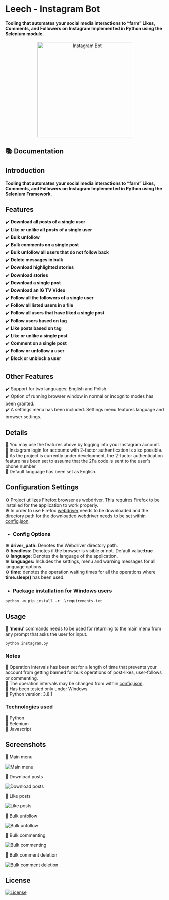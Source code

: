 <h1 align="left">Leech - Instagram Bot</h1>
<h4 align="left">Tooling that automates your social media interactions to “farm” Likes, Comments, and Followers on Instagram Implemented in Python using the Selenium module.</h4>

<p align="center">
  <a href="https://github.com/mariuszmalek/leech">
    <img src="https://raw.githubusercontent.com/mariuszmalek/leech/main/img/logo.png" alt="Instagram Bot" width="300">
  </a>
</p>

## :books: Documentation

## Introduction
**Tooling that automates your social media interactions to “farm” Likes, Comments, and Followers on Instagram Implemented in Python using the Selenium Framework.**

## Features
  :heavy_check_mark: **Download all posts of a single user**  
  :heavy_check_mark: **Like or unlike all posts of a single user**  
  :heavy_check_mark: **Bulk unfollow**  
  :heavy_check_mark: **Bulk comments on a single post**  
  :heavy_check_mark: **Bulk unfollow all users that do not follow back**  
  :heavy_check_mark: **Delete messages in bulk**  
  :heavy_check_mark: **Download highlighted stories**  
  :heavy_check_mark: **Download stories**  
  :heavy_check_mark: **Download a single post**  
  :heavy_check_mark: **Download an IG TV Video**  
  :heavy_check_mark: **Follow all the followers of a single user**  
  :heavy_check_mark: **Follow all listed users in a file**  
  :heavy_check_mark: **Follow all users that have liked a single post**  
  :heavy_check_mark: **Follow users based on tag**  
  :heavy_check_mark: **Like posts based on tag**  
  :heavy_check_mark: **Like or unlike a single post**  
  :heavy_check_mark: **Comment on a single post**  
  :heavy_check_mark: **Follow or unfollow a user**  
  :heavy_check_mark: **Block or unblock a user**  


## Other Features
  :heavy_check_mark: Support for two languages: English and Polish.  
  :heavy_check_mark: Option of running browser window in normal or incognito modes has been granted.  
  :heavy_check_mark: A settings menu has been included. Settings menu features language and browser settings.  


## Details

:large_blue_diamond:	 You may use the features above by logging into your Instagram account.  
:large_blue_diamond:	 Instagram login for accounts with 2-factor authentication is also possible.  
:large_blue_diamond:	 As the project is currently under development, the 2-factor authentication feature has been set to assume that the 2Fa code is sent to the user's phone number.  
:large_blue_diamond:	 Default language has been set as English.  

## Configuration Settings
 :gear:	 Project utilizes Firefox browser as webdriver. This requires Firefox to be installed for the application to work properly.  
 :gear:	 In order to use Firefox [webdriver](https://github.com/mozilla/geckodriver/releases) needs to be downloaded and the directory path for the downloaded webdriver needs to be set within [config.json](https://github.com/mariuszmalek/leech/blob/master/config.json).  


* ### Config Options

:gear: **driver_path:** Denotes the Webdriver directory path.  
:gear: **headless:** Denotes if the browser is visible or not. Default value:**true**  
:gear: **language:** Denotes the language of the application.  
:gear: **languages:** Includes the settings, menu and warning messages for all language options.  
:gear: **time:** denotes the operation waiting times for all the  operations where **time.sleep()** has been used.  



* ### Package installation for Windows users
```
python -m pip install -r .\requirements.txt
```

## Usage
:small_blue_diamond:  '**menu**' commands needs to be used for returning to the main menu from any prompt that asks the user for input.

```
python instagram.py
```



### Notes
:small_blue_diamond: Operation intervals has been set for a length of time that prevents your account from getting banned for bulk operations of post-likes, user-follows or commenting.  
:small_blue_diamond: The operation intervals may be changed from within [config.json](https://github.com/mariuszmalek/leech/blob/master/config.json).  
:small_blue_diamond: Has been tested only under Windows.  
:small_blue_diamond: Python version: 3.8.1  


### Technologies used
 :small_blue_diamond: Python  
 :small_blue_diamond: Selenium  
 :small_blue_diamond: Javascript  

## Screenshots

:small_blue_diamond: Main menu

![Main menu](https://raw.githubusercontent.com/mariuszmalek/leech/main/img/mainMenu.PNG)


:small_blue_diamond: Download posts

![Download posts](https://raw.githubusercontent.com/mariuszmalek/leech/main/img/postsDownload.PNG)

:small_blue_diamond: Like posts

![Like posts](https://raw.githubusercontent.com/mariuszmalek/leech/main/img/postsLike.PNG)

:small_blue_diamond: Bulk unfollow

![Bulk unfollow](https://raw.githubusercontent.com/mariuszmalek/leech/main/img/allUnfollow.PNG)


:small_blue_diamond: Bulk commenting

![Bulk commenting](https://raw.githubusercontent.com/mariuszmalek/leech/main/img/bulkComment.PNG)

:small_blue_diamond: Bulk comment deletion

![Bulk comment deletion](https://raw.githubusercontent.com/mariuszmalek/leech/main/img/messagesDeleted.PNG)




## License
 [![License](https://img.shields.io/github/license/mariuszmalek/leech)](https://github.com/mariuszmalek/leech/blob/master/LICENSE)


